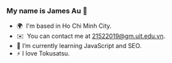 ### My name is James Au 👋

<!--
**autruonggiang/autruonggiang** is a ✨ _special_ ✨ repository because its `README.md` (this file) appears on your GitHub profile.
-->

- 🌍  I'm based in Ho Chi Minh City.
- ✉️  You can contact me at [21522019@gm.uit.edu.vn](mailto:21522019@gm.uit.edu.vn).
- 🌱 I’m currently learning JavaScript and SEO.
- ⚡ I love Tokusatsu.

